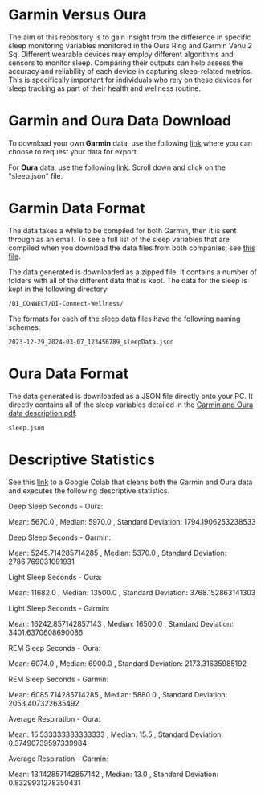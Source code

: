 # Garmin Versus Oura

The aim of this repository is to gain insight from the difference in specific sleep monitoring variables monitored in the Oura Ring and Garmin Venu 2 Sq. Different wearable devices may employ different algorithms and sensors to monitor sleep. Comparing their outputs can help assess the accuracy and reliability of each device in capturing sleep-related metrics. This is specifically important for individuals who rely on these devices for sleep tracking as part of their health and wellness routine.

# Garmin and Oura Data Download

To download your own **Garmin** data, use the following [link](https://www.garmin.com/en-US/account/datamanagement/exportdata/) where you can choose to request your data for export.

For **Oura** data, use the following [link](https://cloud.ouraring.com/profile). Scroll down and click on the "sleep.json" file.

# Garmin Data Format

The data takes a while to be compiled for both Garmin, then it is sent through as an email. To see a full list of the sleep variables that are compiled when you download the data files from both companies, see [this file](https://github.com/andreac0ntreras/GarminVersusOura/blob/main/Garmin%20and%20Oura%20data%20description.pdf).

The data generated is downloaded as a zipped file. It contains a number of folders with all of the different data that is kept.
The data for the sleep is kept in the following directory:

```
/DI_CONNECT/DI-Connect-Wellness/
```

The formats for each of the sleep data files have the following naming schemes:

```
2023-12-29_2024-03-07_123456789_sleepData.json
```
# Oura Data Format

The data generated is downloaded as a JSON file directly onto your PC. It directly contains all of the sleep variables detailed in the [Garmin and Oura data description.pdf](https://github.com/andreac0ntreras/GarminVersusOura/blob/main/Garmin%20and%20Oura%20data%20description.pdf).

```
sleep.json
```

# Descriptive Statistics

See this [link](https://colab.research.google.com/drive/1D9NqOmW-3PdkkB4ow6pWf7ofMBCuBJxD?usp=sharing) to a Google Colab that cleans both the Garmin and Oura data and executes the following descriptive statistics. 

Deep Sleep Seconds - Oura:

Mean:  5670.0 , Median:  5970.0 , Standard Deviation:  1794.1906253238533 

Deep Sleep Seconds - Garmin:

Mean:  5245.714285714285 , Median:  5370.0 , Standard Deviation:  2786.769031091931 

Light Sleep Seconds - Oura:

Mean:  11682.0 , Median:  13500.0 , Standard Deviation:  3768.152863141303 

Light Sleep Seconds - Garmin:

Mean:  16242.857142857143 , Median:  16500.0 , Standard Deviation:  3401.6370608690086 

REM Sleep Seconds - Oura:

Mean:  6074.0 , Median:  6900.0 , Standard Deviation:  2173.31635985192 

REM Sleep Seconds - Garmin:

Mean:  6085.714285714285 , Median:  5880.0 , Standard Deviation:  2053.407322635492 

Average Respiration - Oura:

Mean:  15.533333333333333 , Median:  15.5 , Standard Deviation:  0.37490739597339984 

Average Respiration - Garmin:

Mean:  13.142857142857142 , Median:  13.0 , Standard Deviation:  0.8329931278350431 
